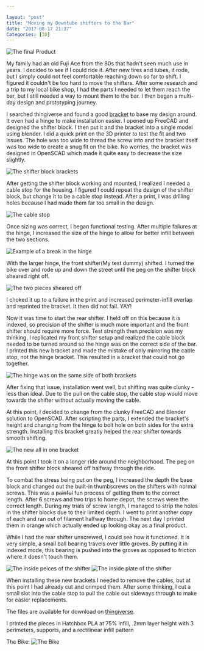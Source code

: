 ```yaml
---

layout: "post"
title: "Moving my Downtube shifters to the Bar"
date: "2017-08-17 21:37"
Categories: [3D]
---
```

![The final Product](/static/assets/img/blog/2017/08/DSC_6788_WebRes.JPG)

My family had an old Fuji Ace from the 80s that hadn't seen much use in years. I decided to see if I could ride it. After new tires and tubes, it rode, but I simply could not feel comfortable reaching down so far to shift. I figured it couldn't be too hard to move the shifters. After some research and a trip to my local bike shop, I had the parts I needed to let them reach the bar, but I still needed a way to mount them to the bar. I then began a multi-day design and prototyping journey.

I searched thingiverse and found a good [bracket](https://www.thingiverse.com/thing:224743) to base my design around. It even had a hinge to make installation easier. I opened up FreeCAD and designed the shifter block. I then put it and the bracket into a single model using blender. I did a quick print on the 3D printer to test the fit and two issues. The hole was too wide to thread the screw into and the bracket itself was too wide to create a snug fit on the bike. No worries, the bracket was designed in OpenSCAD which made it quite easy to decrease the size slightly.

![The shifter block brackets](/static/assets/img/blog/2017/08/DSC_6815_WebRes.JPG)

After getting the shifter block working and mounted, I realized I needed a cable stop for the housing. I figured I could repeat the design of the shifter block, but change it to be a cable stop instead. After a print, I was drilling holes because I had made them far too small in the design.

![The cable stop](/static/assets/img/blog/2017/08/DSC_6820_WebRes.JPG)

Once sizing was correct, I began functional testing. After multiple failures at the hinge, I increased the size of the hinge to allow for better infill between the two sections.

![Example of a break in the hinge](/static/assets/img/blog/2017/08/DSC_6825_WebRes.JPG)

With the larger hinge, the front shifter(My test dummy) shifted. I turned the bike over and rode up and down the street until the peg on the shifter block sheared right off.

![The two pieces sheared off](/static/assets/img/blog/2017/08/DSC_6827_WebRes.JPG)

I choked it up to a failure in the print and increased perimeter-infill overlap and reprinted the bracket. It then did not fail. YAY!

Now it was time to start the rear shifter. I held off on this because it is indexed, so precision of the shifter is much more important and the front shifter should require more force. Test strength then precision was my thinking. I replicated my front shifter setup and realized the cable block needed to be turned around so the hinge was on the correct side of the bar. I printed this new bracket and made the mistake of only mirroring the cable stop, not the hinge bracket. This resulted in a bracket that could not go together.

![The hinge was on the same side of both brackets](/static/assets/img/blog/2017/08/DSC_6823_WebRes.JPG)

After fixing that issue, installation went well, but shifting was quite clunky - less than ideal. Due to the pull on the cable stop, the cable stop would move towards the shifter without actually moving the cable.

At this point, I decided to change from the clunky FreeCAD and Blender solution to OpenSCAD. After scripting the parts, I extended the bracket's height and changing from the hinge to bolt hole on both sides for the extra strength. Installing this bracket greatly helped the rear shifter towards smooth shifting.

![The new all in one bracket](/static/assets/img/blog/2017/08/DSC_6797_WebRes.JPG)

At this point I took it on a longer ride around the neighborhood. The peg on the front shifter block sheared off halfway through the ride.

To combat the stress  being put on the peg, I increased the depth the base block and changed out the built-in thumbscrews on the shifters with normal screws. This was a ~~painful~~ fun process of getting them to the correct length. After 6 screws and two trips to home depot, the screws were the correct length. During my trials of screw length, I managed to strip the holes in the shifter blocks due to their limited depth. I went to print another copy of each and ran out of filament halfway through. The next day I printed them in orange which actually ended up looking okay as a final product.

While I had the rear shifter unscrewed, I could see how it functioned. It is very simple, a small ball bearing travels over little groves. By putting it in indexed mode, this bearing is pushed into the groves as opposed to friction where it doesn't touch them.

![The inside peices of the shifter](/static/assets/img/blog/2017/08/DSC_6776_WebRes.JPG) ![The inside plate of the shifter](/static/assets/img/blog/2017/08/DSC_6779_WebRes.JPG)

When installing these new brackets I needed to remove the cables, but at this point I had already cut and crimped them. After some thinking, I cut a small slot into the cable stop to pull the cable out sideways through to make for easier replacements.

The files are available for download on [thingiverse](https://www.thingiverse.com/thing:2489916).

I printed the pieces in Hatchbox PLA at 75% infill, .2mm layer height with 3 perimeters, supports, and a rectilinear infill pattern

The Bike:
![The Bike](/static/assets/img/blog/2017/08/DSC_6791_WebRes.JPG)
